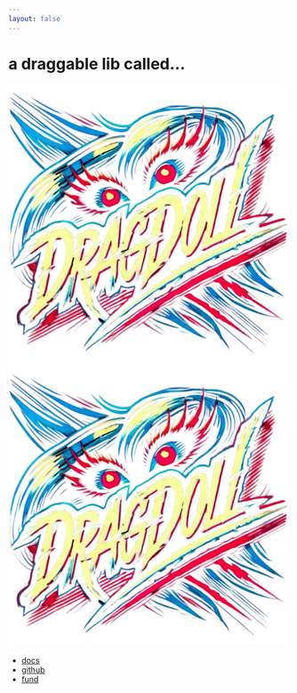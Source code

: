 ```yaml
---
layout: false
---
```


<main class="landing">
  <h1>a draggable lib called...</h1>
  <div class="logo">
    <img src="/dragdoll-logo-transparent.png" alt="DragDoll" draggable="false" />
    <img src="/dragdoll-logo-transparent.png" alt="DragDoll" draggable="false" />
  </div>
  <nav>
    <ul>
      <li><a href="/dragdoll/docs/">docs</a></li>
      <li><a href="https://github.com/niklasramo/dragdoll">github</a></li>
      <li><a href="https://github.com/sponsors/niklasramo">fund</a></li>
    </ul>
  </nav>
</main>
